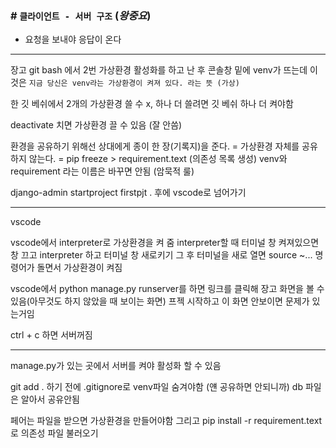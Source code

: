 ### # `클라이언트 - 서버 구조` (***왕중요***)
- 요청을 보내야 응답이 온다

----------------------------------------


장고 git bash 에서 2번 가상환경 활성화를 하고 난 후 콘솔창 밑에 venv가 뜨는데 이것은
`지금 당신은 venv라는 가상환경이 켜져 있다. 라는 뜻 (가상)`

한 깃 베쉬에서 2개의 가상환경 쓸 수 x, 하나 더 쓸려면 깃 베쉬 하나 더 켜야함

deactivate 치면 가상환경 끌 수 있음 (잘 안씀)

환경을 공유하기 위해선 상대에게 종이 한 장(기록지)을 준다.
= 가상환경 자체를 공유하지 않는다.
= pip freeze > requirement.text (의존성 목록 생성)
venv와 requirement 라는 이름은 바꾸면 안됨 (암묵적 룰)

django-admin startproject firstpjt . 후에 vscode로 넘어가기

--------------------------------------- 
vscode

vscode에서 interpreter로 가상환경을 켜 줌
interpreter할 때 터미널 창 켜져있으면 창 끄고 interpreter 하고 터미널 창 새로키기
그 후 터미널을 새로 열면 source ~... 명령어가 돌면서 가상환경이 켜짐

vscode에서 python manage.py runserver를 하면 링크를 클릭해 장고 화면을 볼 수 있음(아무것도 하지 않았을 때 보이는 화면)
프젝 시작하고 이 화면 안보이면 문제가 있는거임

ctrl + c 하면 서버꺼짐

---------------------------------

manage.py가 있는 곳에서 서버를 켜야 활성화 할 수 있음

git add . 하기 전에 .gitignore로 venv파일 숨겨야함 (얜 공유하면 안되니까)
db 파일은 알아서 공유안됨

페어는 파일을 받으면 가상환경을 만들어야함
그리고
pip install -r requirement.text 로 의존성 파일 불러오기
